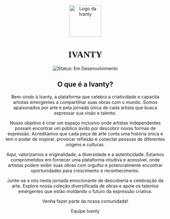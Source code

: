<!DOCTYPE html>
<html>
<head>
</head>
  <body>
<div align="center">
 
  <img src="https://github.com/ivantydev/ivanty/assets/164029175/c618a9d6-70ed-4785-ad9e-7a3b6cf67a00" alt="Logo da Ivanty" width="100px">
  <h1 style="font-family: 'Playfair Display', serif;">IVANTY</h1>
  <p><img src="http://img.shields.io/static/v1?label=STATUS&message=EM%20DESENVOLVIMENTO&color=GREEN&style=for-the-badge" alt="Status: Em Desenvolvimento"></p>
  
  <h2>O que é a <span class="ivanty">Ivanty</span>?</h2>
  <p>Bem-vindo à Ivanty, a plataforma que celebra a criatividade e capacita artistas emergentes a compartilhar suas obras com o mundo. Somos apaixonados por arte e pela jornada única de cada artista que busca expressar sua visão e talento.

Nosso objetivo é criar um espaço inclusivo onde artistas independentes possam encontrar um público ávido por descobrir novas formas de expressão. Acreditamos que cada peça de arte conta uma história única e tem o poder de inspirar, provocar reflexão e conectar pessoas de diferentes origens e culturas.

Aqui, valorizamos a originalidade, a diversidade e a autenticidade. Estamos comprometidos em fornecer uma plataforma intuitiva e acessível, onde artistas podem exibir suas obras com orgulho e potencialmente encontrar oportunidades para crescimento e reconhecimento.

Junte-se a nós nesta jornada emocionante de descoberta e celebração da arte. Explore nossa coleção diversificada de obras e apoie os talentos emergentes que estão moldando o futuro da expressão criativa.

Venha fazer parte da nossa comunidade!

Equipe Ivanty
</p>
</div>
<div align="center">
  <h2></h2>
</div>
</body>
</html>
